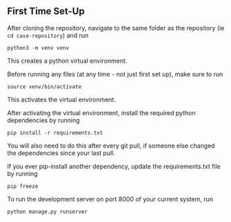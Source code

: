 ## First Time Set-Up

After cloning the repository, navigate to the same folder as the repository (ie `cd case-repository`) and run

```
python3 -m venv venv
```

This creates a python virtual environment. 

Before running any files (at any time - not just first set up), make sure to run

```
source venv/bin/activate
```

This activates the virtual environment. 

After activating the virtual environment, install the required python dependencies by running 

```
pip install -r requirements.txt
```

You will also need to do this after every git pull, if someone else changed the dependencies since your last pull.

If you ever pip-install another dependency, update the requirements.txt file by running

```
pip freeze
```

To run the development server on port 8000 of your current system,
run

```
python manage.py runserver
```